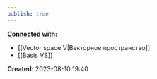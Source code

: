 ```yaml
---
publish: true
---
```





**Connected with:**
- [[Vector space V|Векторное пространство]]
- [[Basis VS]] 



**Created:** 2023-08-10 19:40